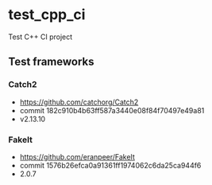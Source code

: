 # test_cpp_ci
Test C++ CI project

## Test frameworks

### Catch2
* https://github.com/catchorg/Catch2
* commit 182c910b4b63ff587a3440e08f84f70497e49a81
* v2.13.10

### FakeIt
* https://github.com/eranpeer/FakeIt
* commit 1576b26efca0a91361ff1974062c6da25ca944f6
* 2.0.7
